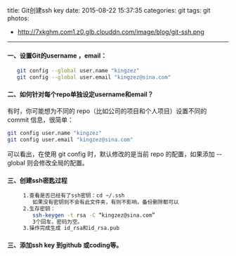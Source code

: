 title: Git创建ssh key
date: 2015-08-22 15:37:35
categories: git
tags: git
photos:
- http://7xkghm.com1.z0.glb.clouddn.com/image/blog/git-ssh.png
---

#### 一、设置Git的username ，email：
```bash
   git config --global user.name "kingzez"
   git config --global user.email "kingzez@sina.com"
```
#### 二、如何针对每个repo单独设定username和email？

有时，你可能想为不同的 repo（比如公司的项目和个人项目）设置不同的 commit 信息，很简单：
```bash
git config user.name "kingzez"
git config user.email "kingzez@sina.com"
```
可以看出，在使用 git config 时，默认修改的是当前 repo 的配置，如果添加 --global 则会修改全局的配置。
<!--more-->
#### 三、创建ssh密匙过程
```bash
     1.查看是否已经有了ssh密钥：cd ~/.ssh
        如果没有密钥则不会有此文件夹，有则不影响，备份删除都可以
     2.生存密钥：
        ssh-keygen -t rsa -C “kingzez@sina.com”
        3个回车，密码为空。
     3.操作完成生成 id_rsa和id_rsa.pub
```
#### 三、添加ssh key 到github 或coding等。
